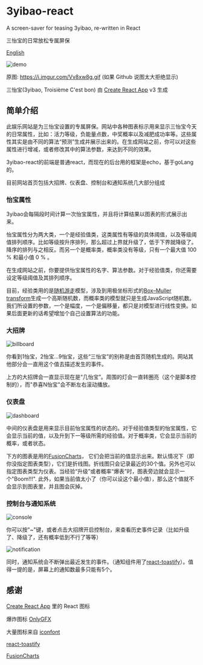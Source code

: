# 3yibao-react
A screen-saver for teasing 3yibao, re-written in React

三怡宝的日常放松专属屏保

[English](./README.md)

![demo](https://i.imgur.com/Vv8xw8g.gif)

原图: https://i.imgur.com/Vv8xw8g.gif (如果 Github 说图太大拒绝显示)

三怡宝(3yibao, Troisième C'est bon) 由 [Create React App](https://github.com/facebook/create-react-app) v3 生成

## 简单介绍

此娱乐网站是为三怡宝设置的专属屏保。网站中各种图表标示用来显示三怡宝今天的日常属性，比如：活力等级，负能量点数，中奖概率以及减肥成功率等。这些属性其实是由不同的算法“预测”生成并展示出来的。在生成网站之前，你可以对这些属性进行增减，或者修改其中的算法参数，来达到不同的效果。

3yibao-react的前端是普通react，而现在的后台用的框架是echo，基于goLang的。

目前网站首页包括大招牌、仪表盘、控制台和通知系统几大部分组成

### 怡宝属性

3yibao会每隔段时间计算一次怡宝属性，并且将计算结果以图表的形式展示出来。

怡宝属性分为两大类，一个是经验值类，这类属性有等级的具体阈值，以及等级阈值排列顺序。比如等级按升序排列，那么超过上界就升级了，低于下界就降级了。降序的排列与之相反。而另一个是概率类，概率类没有等级，只有一个最大值 100 % 和最小值 0 % 。

在生成网站之前，你要提供怡宝属性的名字、算法参数。对于经验值类，你还需要设定等级阈值及其排列顺序。

目前，经验类用的是[随机游走](https://en.wikipedia.org/wiki/Random_walk)模型，涉及到用极坐标形式的[Box–Muller transform](https://en.wikipedia.org/wiki/Box%E2%80%93Muller_transform)生成一个高斯随机数，而概率类的模型就只是生成JavaScript随机数。我们所设置的参数，一个是幅度，一个是偏移量，都只是对模型进行线性变换。如果后面更新的话希望增加个自己设置算法的功能。

### 大招牌
![billboard](https://i.imgur.com/t8uOFjz.png)

你看到1怡宝，2怡宝...9怡宝，这些“三怡宝”的别称是由首页随机生成的。网站其他部分会一直用这个值去描述发生的事件。

上方的大招牌会一直显示现在是“几怡宝”。周围的灯会一直转圈亮（这个是脚本控制的），而"恭喜N怡宝"会不断左右滚动播放。

### 仪表盘

![dashboard](https://i.imgur.com/g4QpQMy.png)

中间的仪表盘是用来显示目前怡宝属性的状态的。对于经验值类型的怡宝属性，它会显示当前的值，以及升到下一等级所需的经验值。对于概率类，它会显示当前的概率，或者状态。

下方的图表是用的[FusionCharts](https://github.com/fusioncharts/fusioncharts-dist)， 它们会把当前的值显示出来。默认情况下（即你没指定图表类型），它们是折线图。折线图只会记录最近的30个值。另外也可以指定图表类型为仪表。当经验“升级”或者概率“爆表”时，图表旁边就会显示一个"Boom!!!". 此外，如果当前值太小了（你可以设这个最小值），那么这个值就不会显示到图表里，并且图会灰掉。

### 控制台与通知系统

![console](https://i.imgur.com/N4mxSxu.png)

你可以按"~"键，或者点击大招牌开启控制台，来查看历史事件记录（比如升级了、降级了，还有概率低到不行了等等）

![notification](https://i.imgur.com/CLOP0vA.png)

同时，通知系统会不断弹出最近发生的事件。（通知组件用了[react-toastify](https://github.com/fkhadra/react-toastify)）。值得一提的是，屏幕上的通知数最多只能有5个。

## 感谢

[Create React App](https://github.com/facebook/create-react-app) 里的 React 图标

爆炸图标 [OnlyGFX](https://www.onlygfx.com/6-starburst-explosion-comic-vector-png-transparent-svg/)

大量图标来自 [iconfont](https://www.iconfont.cn)

[react-toastify](https://github.com/fkhadra/react-toastify)

[FusionCharts](https://github.com/fusioncharts/fusioncharts-dist)

